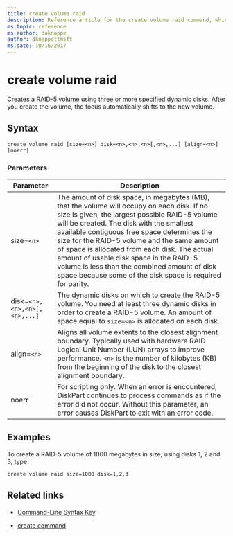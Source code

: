 ```yaml
---
title: create volume raid
description: Reference article for the create volume raid command, which creates a RAID-5 volume using three or more specified dynamic disks.
ms.topic: reference
ms.author: daknappe
author: dknappettmsft
ms.date: 10/16/2017
---
```

# create volume raid



Creates a RAID-5 volume using three or more specified dynamic disks. After you create the volume, the focus automatically shifts to the new volume.

## Syntax

```
create volume raid [size=<n>] disk=<n>,<n>,<n>[,<n>,...] [align=<n>] [noerr]
```

### Parameters

| Parameter | Description |
| --------- | ----------- |
| size=`<n>` | The amount of disk space, in megabytes (MB), that the volume will occupy on each disk. If no size is given, the largest possible RAID-5 volume will be created. The disk with the smallest available contiguous free space determines the size for the RAID-5 volume and the same amount of space is allocated from each disk. The actual amount of usable disk space in the RAID-5 volume is less than the combined amount of disk space because some of the disk space is required for parity. |
| disk=`<n>,<n>,<n>[,<n>,...]` | The dynamic disks on which to create the RAID-5 volume. You need at least three dynamic disks in order to create a RAID-5 volume. An amount of space equal to `size=<n>` is allocated on each disk. |
| align=`<n>` | Aligns all volume extents to the closest alignment boundary. Typically used with hardware RAID Logical Unit Number (LUN) arrays to improve performance. `<n>` is the number of kilobytes (KB) from the beginning of the disk to the closest alignment boundary. |
| noerr | For scripting only. When an error is encountered, DiskPart continues to process commands as if the error did not occur. Without this parameter, an error causes DiskPart to exit with an error code. |

## Examples

To create a RAID-5 volume of 1000 megabytes in size, using disks 1, 2 and 3, type:

```
create volume raid size=1000 disk=1,2,3
```

## Related links

- [Command-Line Syntax Key](command-line-syntax-key.md)

- [create command](create.md)
